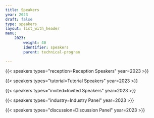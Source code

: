 ```yaml
---
title: Speakers
year: 2023
draft: false
type: speakers
layout: list_with_header
menu:
    2023:
        weight: 40
        identifier: speakers
        parent: technical-program

---
```


{{< speakers types="reception=Reception Speakers" year=2023 >}}

{{< speakers types="tutorial=Tutorial Speakers" year=2023 >}}

{{< speakers types="invited=Invited Speakers" year=2023 >}}

{{< speakers types="industry=Industry Panel" year=2023 >}}

{{< speakers types="discussion=Discussion Panel" year=2023 >}}
